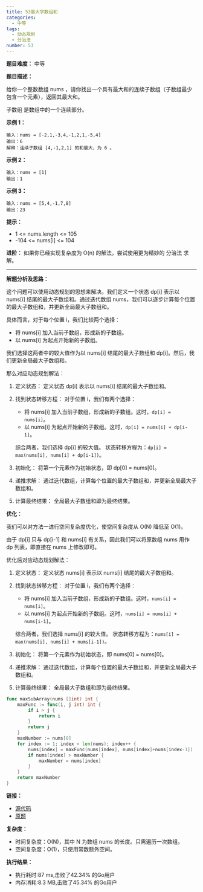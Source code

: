 ```yaml
---
title: 53最大字数组和
categories:
  - 中等
tags:
  - 动态规划
  - 分治法
number: 53
---
```


**题目难度：** 中等

**题目描述：**

给你一个整数数组 nums ，请你找出一个具有最大和的连续子数组（子数组最少包含一个元素），返回其最大和。

子数组 是数组中的一个连续部分。

**示例 1：**
```
输入：nums = [-2,1,-3,4,-1,2,1,-5,4]
输出：6
解释：连续子数组 [4,-1,2,1] 的和最大，为 6 。
```

**示例 2：**
```
输入：nums = [1]
输出：1
```

**示例 3：**
```
输入：nums = [5,4,-1,7,8]
输出：23
```

**提示：**
- 1 <= nums.length <= 105 
- -104 <= nums[i] <= 104

**进阶：**
如果你已经实现复杂度为 O(n) 的解法，尝试使用更为精妙的 分治法 求解。

---
**解题分析及思路：**

这个问题可以使用动态规划的思想来解决。我们定义一个状态 dp[i] 表示以 nums[i] 结尾的最大子数组和。通过迭代数组 nums，我们可以逐步计算每个位置的最大子数组和，并更新全局最大子数组和。

具体而言，对于每个位置 i，我们比较两个选择：
- 将 nums[i] 加入当前子数组，形成新的子数组。
- 以 nums[i] 为起点开始新的子数组。

我们选择这两者中的较大值作为以 nums[i] 结尾的最大子数组和 dp[i]。然后，我们更新全局最大子数组和。

那么对应动态规划解法：

1. 定义状态： 定义状态 dp[i] 表示以 nums[i] 结尾的最大子数组和。

2. 找到状态转移方程： 对于位置 i，我们有两个选择：
   - 将 nums[i] 加入当前子数组，形成新的子数组。这时，`dp[i] = nums[i]`。
   - 以 nums[i] 为起点开始新的子数组。这时，`dp[i] = nums[i] + dp[i-1]`。
   
   综合两者，我们选择 dp[i] 的较大值。 状态转移方程为：`dp[i] = max(nums[i], nums[i] + dp[i-1])`。

3. 初始化： 将第一个元素作为初始状态，即 dp[0] = nums[0]。

4. 递推求解： 通过迭代数组，计算每个位置的最大子数组和，并更新全局最大子数组和。

5. 计算最终结果： 全局最大子数组和即为最终结果。

**优化：**

我们可以对方法一进行空间复杂度优化，使空间复杂度从 O(N) 降低至 O(1)。

由于 dp[i] 只与 dp[i-1] 和 nums[i] 有关系，因此我们可以将原数组 nums 用作 dp 列表，即直接在 nums 上修改即可。

优化后对应动态规划解法：

1. 定义状态： 定义状态 nums[i] 表示以 nums[i] 结尾的最大子数组和。

2. 找到状态转移方程： 对于位置 i，我们有两个选择：
   - 将 nums[i] 加入当前子数组，形成新的子数组。这时，`nums[i] = nums[i]`。
   - 以 nums[i] 为起点开始新的子数组。这时，`nums[i] = nums[i] + nums[i-1]`。

   综合两者，我们选择 nums[i] 的较大值。 状态转移方程为：`nums[i] = max(nums[i], nums[i] + nums[i-1])`。

3. 初始化： 将第一个元素作为初始状态，即 nums[0] = nums[0]。

4. 递推求解： 通过迭代数组，计算每个位置的最大子数组和，并更新全局最大子数组和。

5. 计算最终结果： 全局最大子数组和即为最终结果。

```go
func maxSubArray(nums []int) int {
	maxFunc := func(i, j int) int {
		if i > j {
			return i
		}
		return j
	}
	maxNumber := nums[0]
	for index := 1; index < len(nums); index++ {
		nums[index] = maxFunc(nums[index], nums[index]+nums[index-1])
		if nums[index] > maxNumber {
			maxNumber = nums[index]
		}
	}
	return maxNumber
}
```


**链接：**
- [源代码](https://github.com/lomtom/algorithm-go/blob/main/leetcode/53最大字数组和_test.go)
- [原题](https://leetcode.cn/problems/maximum-subarray)

**复杂度：**

- 时间复杂度：O(N)，其中 N 为数组 nums 的长度。只需遍历一次数组。 
- 空间复杂度：O(1)，只使用常数额外空间。


**执行结果：**

- 执行耗时:87 ms,击败了42.34% 的Go用户
- 内存消耗:8.3 MB,击败了45.34% 的Go用户
